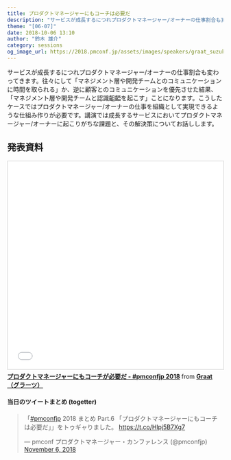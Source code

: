 ```yaml
---
title: プロダクトマネージャーにもコーチは必要だ
description: "サービスが成長するにつれプロダクトマネージャー/オーナーの仕事割合も変わってきます。往々にして「マネジメント層や開発チームとのコミュニケーションに時間を取られる」か、逆に顧客とのコミュニケーションを優先させた結果、「マネジメント層や開発チームと認識齟齬を起こす」ことになります。こうしたケースではプロダクトマネージャー/オーナーの仕事を組織として実現できるような仕組み作りが必要です。講演では成長するサービスにおいてプロダクトマネージャー/オーナーに起こりがちな課題と、その解決策についてお話しします。"
theme: "[06-07]"
date: 2018-10-06 13:10
author: "鈴木 雄介"
category: sessions
og_image_url: https://2018.pmconf.jp/assets/images/speakers/graat_suzuki.jpg
---
```

サービスが成長するにつれプロダクトマネージャー/オーナーの仕事割合も変わってきます。往々にして「マネジメント層や開発チームとのコミュニケーションに時間を取られる」か、逆に顧客とのコミュニケーションを優先させた結果、「マネジメント層や開発チームと認識齟齬を起こす」ことになります。こうしたケースではプロダクトマネージャー/オーナーの仕事を組織として実現できるような仕組み作りが必要です。講演では成長するサービスにおいてプロダクトマネージャー/オーナーに起こりがちな課題と、その解決策についてお話しします。

## 発表資料

<div>
  <iframe src="//www.slideshare.net/slideshow/embed_code/key/W13zFwhTOel2n" width="595" height="485" frameborder="0" marginwidth="0" marginheight="0" scrolling="no" style="border:1px solid #CCC; border-width:1px; margin-bottom:5px; max-width: 100%;" allowfullscreen> </iframe> <div style="margin-bottom:5px"> <strong> <a href="//www.slideshare.net/graat/pmconfjp-2018" title="プロダクトマネージャーにもコーチが必要だ - #pmconfjp 2018" target="_blank">プロダクトマネージャーにもコーチが必要だ - #pmconfjp 2018</a> </strong> from <strong><a href="https://www.slideshare.net/graat" target="_blank">Graat（グラーツ）</a></strong> </div>
</div>

#### 当日のツイートまとめ (togetter)
<blockquote class="twitter-tweet" data-lang="en"><p lang="ja" dir="ltr">「<a href="https://twitter.com/hashtag/pmconfjp?src=hash&amp;ref_src=twsrc%5Etfw">#pmconfjp</a> 2018 まとめ Part.6 「プロダクトマネージャーにもコーチは必要だ」」をトゥギャりました。 <a href="https://t.co/Hlpj5B7Xg7">https://t.co/Hlpj5B7Xg7</a></p>&mdash; pmconf プロダクトマネージャー・カンファレンス (@pmconfjp) <a href="https://twitter.com/pmconfjp/status/1059677155162902532?ref_src=twsrc%5Etfw">November 6, 2018</a></blockquote>
<script async src="https://platform.twitter.com/widgets.js" charset="utf-8"></script>
